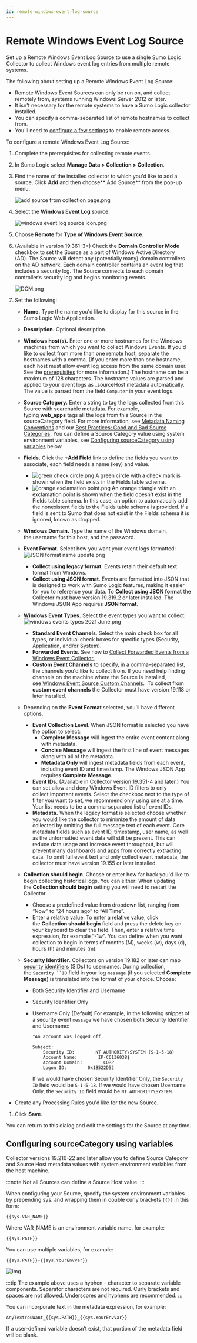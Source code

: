 ```yaml
---
id: remote-windows-event-log-source
---
```


# Remote Windows Event Log Source

Set up a Remote Windows Event Log Source to use a single Sumo Logic Collector to collect Windows event log entries from multiple remote systems.

The following about setting up a Remote Windows Event Log Source:

* Remote Windows Event Sources can only be run on, and collect remotely from, systems running Windows Server 2012 or later.
* It isn't necessary for the remote systems to have a Sumo Logic collector installed. 
* You can specify a comma-separated list of remote hostnames to collect from.
* You'll need to [configure a few settings](preconfigure-machine-collect-remote-windows-events.md) to enable remote access.

To configure a remote Windows Event Log Source:

1. Complete the prerequisites for collecting remote events.
1. In Sumo Logic select **Manage Data \> Collection \> Collection**.
1. Find the name of the installed collector to which you'd like to add a source. Click **Add** and then choose** Add Source** from the pop-up menu.

    ![add source from collection page.png](/img/send-data/add-source-from-collection-page.png)

1. Select the **Windows Event Log** source.

    ![windows event log source icon.png](/img/send-data/windows-event-log-source-icon.png)

1. Choose **Remote** for **Type of Windows Event Source**.

1. (Available in version 19.361-3+) Check the **Domain Controller Mode** checkbox to set the Source as a part of Windows Active Directory (AD). The Source will detect any (potentially many) domain controllers on the AD network. Each domain controller contains an event log that includes a security log. The Source connects to each domain controller’s security log and begins monitoring events. 

    ![DCM.png](/img/send-data/DCM.png)

1. Set the following: 

   * **Name.** Type the name you'd like to display for this source in the Sumo Logic Web Application. 
   * **Description.** Optional description.
   * **Windows host(s).** Enter one or more hostnames for the Windows machines from which you want to collect Windows Events. If you'd like to collect from more than one remote host, separate the hostnames with a comma. (If you enter more than one hostname, each host must allow event log access from the same domain user. See the [prerequisites](preconfigure-machine-collect-remote-windows-events.md) for more information.) The hostname can be a maximum of 128 characters. The hostname values are parsed and applied to your event logs as \_sourceHost metadata automatically. The value is parsed from the field `Computer` in your event logs.
   * **Source Category.** Enter a string to tag the logs collected from this Source with searchable metadata. For example, typing **web_apps** tags all the logs from this Source in the sourceCategory field. For more information, see [Metadata Naming Conventions](../reference-information-sources/metadata-naming-conventions.md) and our [Best Practices: Good and Bad Source Categories](../../design-deployment/best-practices-source-categories.md). You can define a Source Category value using system environment variables, see [Configuring sourceCategory using variables](#configuring-sourcecategory-using-variables) below.
   * **Fields.** Click the **+Add Field** link to define the fields you want to associate, each field needs a name (key) and value.

      * ![green check circle.png](/img/reuse/green-check-circle.png) A green circle with a check mark is shown when the field exists in the Fields table schema. 
      * ![orange exclamation point.png](/img/reuse/orange-exclamation-point.png) An orange triangle with an exclamation point is shown when the field doesn't exist in the Fields table schema. In this case, an option to automatically add the nonexistent fields to the Fields table schema is provided. If a field is sent to Sumo that does not exist in the Fields schema it is ignored, known as dropped.
   * **Windows Domain.** Type the name of the Windows domain, the username for this host, and the password. 
   * **Event Format**. Select how you want your event logs formatted:
     ![JSON format name update.png](/img/send-data/JSON-format-name-update.png)
     * **Collect using legacy format**. Events retain their default text format from Windows. 
     * **Collect using JSON format**. Events are formatted into JSON that is designed to work with Sumo Logic features, making it easier for you to reference your data. To **Collect using JSON format** the Collector must have version 19.319.2 or later installed. The Windows JSON App requires **JSON format**.
   * **Windows Event Types.** Select the event types you want to collect:
    ![windows events types 2021 June.png](/img/send-data/windows-events-types.png)

     * **Standard Event Channels**. Select the main check box for all types, or individual check boxes for specific types (Security, Application, and/or System).
     * **Forwarded Events**. See how to [Collect Forwarded Events from a Windows Event Collector.](collect-forwarded-events-windows-event-collector.md)
     * **Custom Event Channels** to specify, in a comma-separated list, the channels you'd like to collect from. If you need help finding channels on the machine where the Source is installed, see [Windows Event Source Custom Channels](local-windows-event-log-source.md).  To collect from **custom event channels** the Collector must have version 19.118 or later installed.
   * Depending on the **Event Format** selected, you'll have different options.
     * **Event Collection Level**. When JSON format is selected you have the option to select:
       * **Complete Message** will ingest the entire event content along with metadata.
       * **Concise Message** will ingest the first line of event messages along with all of the metadata. 
       * **Metadata Only** will ingest metadata fields from each event, including event ID and timestamp. The Windows JSON App requires **Complete Message**.
     * **Event IDs.** (Available in Collector version 19.351-4 and later.) You can set allow and deny Windows Event ID filters to only collect important events. Select the checkbox next to the type of filter you want to set, we recommend only using one at a time. Your list needs to be a comma-separated list of event IDs.
     * **Metadata.** When the legacy format is selected choose whether you would like the collector to minimize the amount of data collected by omitting the full message text of each event. Core metadata fields such as event ID, timestamp, user name, as well as the unformatted event data will still be present. This can reduce data usage and increase event throughput, but will prevent many dashboards and apps from correctly extracting data. To omit full event text and only collect event metadata, the collector must have version 19.155 or later installed.
   
   * **Collection should begin**. Choose or enter how far back you'd like to begin collecting historical logs. You can either: When updating the **Collection should begin** setting you will need to restart the Collector.
     * Choose a predefined value from dropdown list, ranging from “Now” to “24 hours ago” to “All Time".
     * Enter a relative value. To enter a relative value, click the **Collection should begin** field and press the delete key on your keyboard to clear the field. Then, enter a relative time expression, for example “-1w”. You can define when you want collection to begin in terms of months (M), weeks (w), days (d), hours (h) and minutes (m).

   * **Security Identifier**. Collectors on version 19.182 or later can map [security identifiers](https://docs.microsoft.com/en-us/troubleshoot/windows-server/identity/security-identifiers-in-windows) (SIDs) to usernames. During collection, the `Security ``ID` field in your log `message` (if you selected **Complete Message**) is translated into the format of your choice. Choose: 
     
     * Both Security Identifier and Username
     * Security Identifier Only
     * Username Only (Default) For example, in the following snippet of a security event `message` we have chosen both Security Identifier and Username:

        ```
        "An account was logged off.

        Subject:
            Security ID:        NT AUTHORITY\SYSTEM (S-1-5-18)
            Account Name:        IP-C6136038$
            Account Domain:        CORP
            Logon ID:        0x1B522D52
        ```

        If we would have chosen Security Identifier Only, the `Security ID` field would be `S-1-5-18`. 
        If we would have chosen Username Only, the `Security ID` field would be `NT AUTHORITY\SYSTEM`.
 * Create any Processing Rules you'd like for the new Source.

1. Click **Save**.

You can return to this dialog and edit the settings for the Source at
any time.

## Configuring sourceCategory using variables
Collector versions 19.216-22 and later allow you to define Source Category and Source Host metadata values with system environment variables from the host machine.

:::note
Not all Sources can define a Source Host value. 
:::

When configuring your Source, specify the system environment variables by prepending sys. and wrapping them in double curly brackets `{{}}` in this form:

```
{{sys.VAR_NAME}}
```

Where VAR_NAME is an environment variable name, for example:

```
{{sys.PATH}}
```

You can use multiple variables, for example:

```
{{sys.PATH}}-{{sys.YourEnvVar}}
```

![img](/img/send-data/environment-variable-usage.png)

:::tip
The example above uses a hyphen - character to separate variable components. Separator characters are not required. Curly brackets and spaces are not allowed. Underscores and hyphens are recommended.
:::

You can incorporate text in the metadata expression, for example:

```
AnyTextYouWant_{{sys.PATH}}_{{sys.YourEnvVar}}
```

If a user-defined variable doesn’t exist, that portion of the metadata field will be blank.
